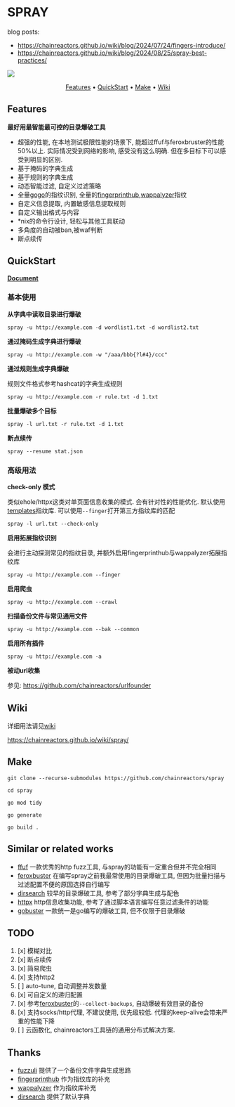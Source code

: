 # SPRAY

blog posts:

- https://chainreactors.github.io/wiki/blog/2024/07/24/fingers-introduce/
- https://chainreactors.github.io/wiki/blog/2024/08/25/spray-best-practices/

![](https://socialify.git.ci/chainreactors/spray/image?description=1&font=Inter&forks=1&issues=1&language=1&name=1&owner=1&pattern=Circuit%20Board&pulls=1&stargazers=1&theme=Light)

<p align="center">
    <a href="#features">Features</a> •
    <a href="#quickstart">QuickStart</a> •
    <a href="#make">Make</a> •
    <a href="https://chainreactors.github.io/wiki/spray/">Wiki</a>
</p>

## Features

**最好用最智能最可控的目录爆破工具**

* 超强的性能, 在本地测试极限性能的场景下, 能超过ffuf与feroxbruster的性能50%以上. 实际情况受到网络的影响, 感受没有这么明确. 但在多目标下可以感受到明显的区别.
* 基于掩码的字典生成
* 基于规则的字典生成
* 动态智能过滤, 自定义过滤策略
* 全量[gogo](https://github.com/chainreactors/gogo)的指纹识别, 全量的[fingerprinthub](https://github.com/0x727/FingerprintHub),[wappalyzer](https://github.com/projectdiscovery/wappalyzergo)指纹
* 自定义信息提取, 内置敏感信息提取规则
* 自定义输出格式与内容
* *nix的命令行设计, 轻松与其他工具联动
* 多角度的自动被ban,被waf判断
* 断点续传

## QuickStart

[**Document**](https://chainreactors.github.io/wiki/spray/start)

### 基本使用

**从字典中读取目录进行爆破**

`spray -u http://example.com -d wordlist1.txt -d wordlist2.txt`

**通过掩码生成字典进行爆破**

`spray -u http://example.com -w "/aaa/bbb{?l#4}/ccc"`

**通过规则生成字典爆破**

规则文件格式参考hashcat的字典生成规则

`spray -u http://example.com -r rule.txt -d 1.txt`

**批量爆破多个目标**

`spray -l url.txt -r rule.txt -d 1.txt`

**断点续传**

`spray --resume stat.json`

### 高级用法

**check-only 模式**

类似ehole/httpx这类对单页面信息收集的模式. 会有针对性的性能优化. 默认使用[templates](https://github.com/chainreactors/templates/tree/master/fingers)指纹库. 可以使用`--finger`打开第三方指纹库的匹配

`spray -l url.txt --check-only`

**启用拓展指纹识别**

会进行主动探测常见的指纹目录, 并额外启用fingerprinthub与wappalyzer拓展指纹库

`spray -u http://example.com --finger `

**启用爬虫**

`spray -u http://example.com --crawl`

**扫描备份文件与常见通用文件**

`spray -u http://example.com --bak --common`

**启用所有插件**

`spray -u http://example.com -a`

**被动url收集**

参见: https://github.com/chainreactors/urlfounder

## Wiki

详细用法请见[wiki](https://chainreactors.github.io/wiki/spray/)

https://chainreactors.github.io/wiki/spray/

## Make

```
git clone --recurse-submodules https://github.com/chainreactors/spray

cd spray

go mod tidy

go generate

go build .  
```

## Similar or related works

* [ffuf](https://github.com/ffuf/ffuf) 一款优秀的http fuzz工具, 与spray的功能有一定重合但并不完全相同
* [feroxbuster](https://github.com/epi052/feroxbuster) 在编写spray之前我最常使用的目录爆破工具, 但因为批量扫描与过滤配置不便的原因选择自行编写
* [dirsearch](https://github.com/maurosoria/dirsearch) 较早的目录爆破工具, 参考了部分字典生成与配色
* [httpx](https://github.com/projectdiscovery/httpx) http信息收集功能, 参考了通过脚本语言编写任意过滤条件的功能
* [gobuster](https://github.com/OJ/gobuster) 一款统一是go编写的爆破工具, 但不仅限于目录爆破

## TODO

1. [x] 模糊对比
2. [x] 断点续传
3. [x] 简易爬虫
4. [x] 支持http2
5. [ ] auto-tune, 自动调整并发数量
6. [x] 可自定义的递归配置
7. [x] 参考[feroxbuster](https://github.com/epi052/feroxbuster)的`--collect-backups`, 自动爆破有效目录的备份
8. [x] 支持socks/http代理, 不建议使用, 优先级较低. 代理的keep-alive会带来严重的性能下降
9. [ ] 云函数化, chainreactors工具链的通用分布式解决方案.

## Thanks

* [fuzzuli](https://github.com/musana/fuzzuli) 提供了一个备份文件字典生成思路
* [fingerprinthub](https://github.com/0x727/FingerprintHub) 作为指纹库的补充
* [wappalyzer](https://github.com/projectdiscovery/wappalyzergo) 作为指纹库补充
* [dirsearch](https://github.com/maurosoria/dirsearch) 提供了默认字典
